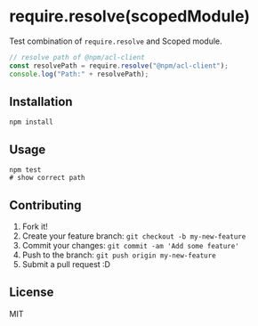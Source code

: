 # require.resolve(scopedModule)

Test combination of `require.resolve` and Scoped module.

```js
// resolve path of @npm/acl-client
const resolvePath = require.resolve("@npm/acl-client");
console.log("Path:" + resolvePath);
```

## Installation

    npm install

## Usage

    npm test
    # show correct path


## Contributing

1. Fork it!
2. Create your feature branch: `git checkout -b my-new-feature`
3. Commit your changes: `git commit -am 'Add some feature'`
4. Push to the branch: `git push origin my-new-feature`
5. Submit a pull request :D

## License

MIT